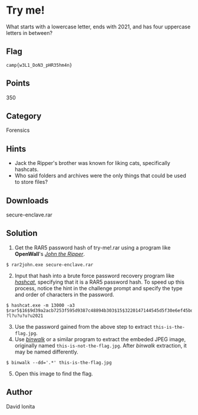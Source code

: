 # Try me!
What starts with a lowercase letter, ends with 2021, and has four uppercase letters in between?

## Flag
```
camp{w3L1_DoN3_pHR35hm4n}
```

## Points
350

## Category
Forensics

## Hints
* Jack the Ripper's brother was known for liking cats, specifically hashcats.
* Who said folders and archives were the only things that could be used to store files?

## Downloads
secure-enclave.rar

## Solution
1. Get the RAR5 password hash of try-me!.rar using a program like **OpenWall**'s [*John the Ripper*](https://www.openwall.com/john/).
```shell
$ rar2john.exe secure-enclave.rar
```
2. Input that hash into a brute force password recovery program like [*hashcat*](https://hashcat.net/hashcat/), specifying that it is a RAR5 password hash.  To speed up this process, notice the hint in the challenge prompt and specify the type and order of characters in the password.  
```shell
$ hashcat.exe -m 13000 -a3 $rar5$16$9d39a2acb7253f595d9387c48894b303$15$3220147144545d5f30e6ef45bd653e50$8$3a05c407954d0f37 ?l?u?u?u?u2021
```
3. Use the password gained from the above step to extract `this-is-the-flag.jpg`.
4. Use [*binwalk*](https://github.com/ReFirmLabs/binwalk/) or a similar program to extract the embeded JPEG image, originally named `this-is-not-the-flag.jpg`.  After *binwalk* extraction, it may be named differently.  
```shell
$ binwalk --dd='.*' this-is-the-flag.jpg
```
5. Open this image to find the flag.

## Author
David Ionita
